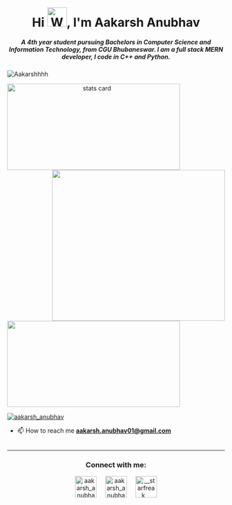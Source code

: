 <h1 align="center">Hi <img src="https://raw.githubusercontent.com/nixin72/nixin72/master/wave.gif" alt="Waving hand animated gif" height="45" width="45" />, I'm Aakarsh Anubhav</h1>
<h5 align="center">
    A 4th year student pursuing Bachelors in Computer Science and Information Technology, from CGU Bhubaneswar. I am a full stack MERN developer, I code in C++ and Python.
</h5>
<p align="left"> <img src="https://komarev.com/ghpvc/?username=Aakarshhhh&label=PROFILE+VIEWS" alt="Aakarshhhh" /> </p>
<p>
    <a align="center" href="https://github.com/Aakarshhhh">
        <img alt="stats card" height="200px" width="400" src="https://github-readme-streak-stats.herokuapp.com/?user=Aakarshhhh&theme=radical">
        <img align="right" height="350" width="400" src="https://media.giphy.com/media/qgQUggAC3Pfv687qPC/giphy.gif" /> </a>
</p>
<img height="200px" width="400" src="https://github-readme-stats.vercel.app/api?username=Aakarshhhh&count_private=true&theme=radical&show_icons=true" />

<p align="left">
    <a href="https://twitter.com/aakarsh_anubhav" target="blank"> <img src="https://img.shields.io/twitter/follow/aakarsh_anubhav?logo=twitter&style=for-the-badge" alt="aakarsh_anubhav" /></a></p>
 
- 📫 How to reach me **aakarsh.anubhav01@gmail.com**
<br><br>
<hr>

<h3 align="center"> Connect with me:</h3>
<p align="center">
    <a href="https://twitter.com/aakarsh_anubhav" target="blank"> <img align="center" src="https://img.icons8.com/cute-clipart/64/000000/twitter.png" alt="aakarsh_anubhav" height="50" width="50" /></a> &nbsp;&nbsp;&nbsp;
    <a href="https://www.linkedin.com/in/aakarsh-a-8643a2a5/" target="blank"> <img align="center" src="https://img.icons8.com/cute-clipart/64/000000/linkedin.png" alt="aakarsh_anubhav" height="50" width="50" /></a>&nbsp;&nbsp;&nbsp;&nbsp;
    <a href="https://www.instagram.com/__starfreak__/" target="blank"> <img align="center" src="https://img.icons8.com/cute-clipart/64/000000/instagram-new.png" alt="__starfreak__" height="50" width="50" /></a>
</p>
